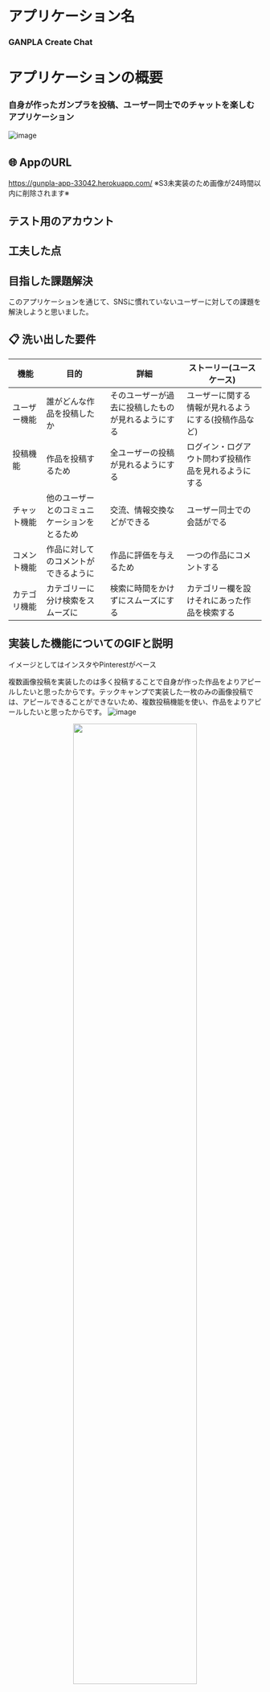 # アプリケーション名
### GANPLA Create Chat

# アプリケーションの概要
### 自身が作ったガンプラを投稿、ユーザー同士でのチャットを楽しむアプリケーション
![image](https://user-images.githubusercontent.com/75606622/108032113-4ec5c300-7075-11eb-8174-fdd1f7cf184f.png)
## :globe_with_meridians: AppのURL
 https://gunpla-app-33042.herokuapp.com/
※S3未実装のため画像が24時間以内に削除されます※
## テスト用のアカウント


## 工夫した点



## 目指した課題解決
このアプリケーションを通じて、SNSに慣れていないユーザーに対しての課題を解決しようと思いました。

## :clipboard: 洗い出した要件
|機能          |目的                   |詳細                                       |ストーリー(ユースケース)                       |
|-------------|-----------------------|------------------------------------------|--------------------------------------------|
|ユーザー機能   |誰がどんな作品を投稿したか |そのユーザーが過去に投稿したものが見れるようにする |ユーザーに関する情報が見れるようにする(投稿作品など)|
|投稿機能   　　|作品を投稿するため        |全ユーザーの投稿が見れるようにする |ログイン・ログアウト問わず投稿作品を見れるようにする|
|チャット機能   |他のユーザーとのコミュニケーションをとるため |交流、情報交換などができる |ユーザー同士での会話がでる |
|コメント機能   |作品に対してのコメントができるように |作品に評価を与えるため   |一つの作品にコメントする |
|カテゴリ機能   |カテゴリーに分け検索をスムーズに |検索に時間をかけずにスムーズにする |カテゴリー欄を設けそれにあった作品を検索する |

## 実装した機能についてのGIFと説明
イメージとしてはインスタやPinterestがベース

複数画像投稿を実装したのは多く投稿することで自身が作った作品をよりアピールしたいと思ったからです。テックキャンプで実装した一枚のみの画像投稿では、アピールできることができないため、複数投稿機能を使い、作品をよりアピールしたいと思ったからです。
![image](https://gyazo.com/93d8c418816e9e96faf49d381ef1d68c)

<p align="center">
  <img src="93d8c418816e9e96faf49d381ef1d68c.mp4" width=70%>
</p>
チャット機能を実装したのは人との輪を広げようと思ったからです。TwitterやInstagramなどのSNSがあるが、不特定多数のユーザーが多いので、SNSになれないユーザーのために少しでもなれて欲しいという思いで作りました。


## 実装予定の機能
フォロー、フォロワー機能
いいね機能、いいねの数順に一覧を表示する機能

## データベース設計

## users テーブル

| Column     | Type   | Options     |
| ---------- | ------ | ----------- |
| email      | string | null: false |
| password   | string | null: false |
| nickname   | string | null: false |

### Association

- has_many :tweets
- has_many :comments
- has_many :room_users
- has_many :rooms,through: room_users
- has_many :chats

## tweets テーブル

| Column     | Type       | Options                        |
| ---------- | ---------- | ------------------------------ |
| title      | string     | null: false                    |
| text       | string     | null: false                    |
| text1      | text       |                                |
| text2      | text       |                                |
| text3      | text       |                                |
| text4      | text       |                                |
| user       | references | null: false, foreign_key: true |
### Association

- has_many :comments
- belongs_to :user

## comments テーブル

| Column      | Type       | Options     |
| ----------- | ---------- | ----------- |
| text        | text       | null: false |
| user        | references |             |
| prototype   | references |             |

### Association

- belongs_to :user
- belongs_to :comment

## rooms テーブル

| Column | Type   | Options     |
| ------ | ------ | ----------- |

### Association

- has_many :room_users
- has_many :rooms,through: room_users
- has_many :chats

## room_users テーブル

| Column | Type       | Options                        |
| ------ | ---------- | ------------------------------ |
| name   | string     |                                |
| user   | references | null: false, foreign_key: true |
| room   | references | null: false, foreign_key: true |

### Association

- belongs_to :room
- belongs_to :user

## chats テーブル

| Column  | Type       | Options                        |
| ------- | ---------- | ------------------------------ |
| message | text       |                                |
| user    | references | null: false, foreign_key: true |
| room    | references | null: false, foreign_key: true |

### Association

- belongs_to :room
- belongs_to :user
